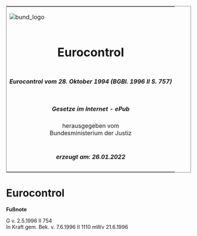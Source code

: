 <span id="DECKBLATT.html"></span>

<table border="0" frame="border" width="100%">

<tr valign="top">

<td align="left">

![bund\_logo](BfJ_2021_Web_de_de.gif)

</td>

<td align="right">

 

</td>

</tr>

<tr align="center" valign="middle">

<td colspan="2">

# Eurocontrol

</td>

</tr>

<tr align="center" valign="middle">

<td colspan="2">

##### Eurocontrol vom 28. Oktober 1994 (BGBl. 1996 II S. 757)

</td>

</tr>

<tr align="center" valign="middle">

<td colspan="2">

  
  

##### Gesetze im Internet - ePub  
  
herausgegeben vom  
Bundesministerium der Justiz

</td>

</tr>

<tr align="center" valign="bottom">

<td colspan="2">

  
  

##### erzeugt am: 26.01.2022

</td>

</tr>

</table>

<span id="BJNR075720996.html"></span>

# Eurocontrol

<div>

  
**Fußnote**

<div class="jnhtml">

<div>

<div class="jurAbsatz">

G v. 2.5.1996 II 754  
In Kraft gem. Bek. v. 7.6.1996 II 1110 mWv 21.6.1996

</div>

</div>

</div>

</div>
